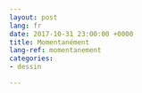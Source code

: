 ```yaml
---
layout: post
lang: fr
date: 2017-10-31 23:00:00 +0000
title: Momentanément
lang-ref: momentanement
categories:
- dessin

---
```

